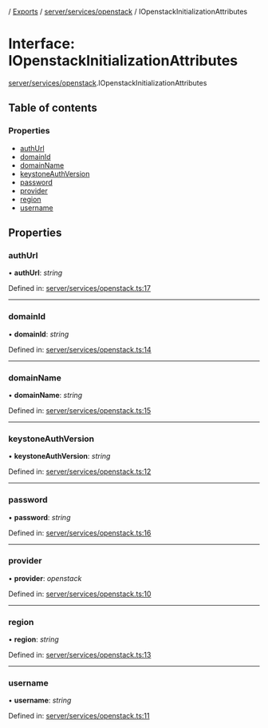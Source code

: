 [](../README.md) / [Exports](../modules.md) / [server/services/openstack](../modules/server_services_openstack.md) / IOpenstackInitializationAttributes

# Interface: IOpenstackInitializationAttributes

[server/services/openstack](../modules/server_services_openstack.md).IOpenstackInitializationAttributes

## Table of contents

### Properties

- [authUrl](server_services_openstack.iopenstackinitializationattributes.md#authurl)
- [domainId](server_services_openstack.iopenstackinitializationattributes.md#domainid)
- [domainName](server_services_openstack.iopenstackinitializationattributes.md#domainname)
- [keystoneAuthVersion](server_services_openstack.iopenstackinitializationattributes.md#keystoneauthversion)
- [password](server_services_openstack.iopenstackinitializationattributes.md#password)
- [provider](server_services_openstack.iopenstackinitializationattributes.md#provider)
- [region](server_services_openstack.iopenstackinitializationattributes.md#region)
- [username](server_services_openstack.iopenstackinitializationattributes.md#username)

## Properties

### authUrl

• **authUrl**: *string*

Defined in: [server/services/openstack.ts:17](https://github.com/onzag/itemize/blob/5fcde7cf/server/services/openstack.ts#L17)

___

### domainId

• **domainId**: *string*

Defined in: [server/services/openstack.ts:14](https://github.com/onzag/itemize/blob/5fcde7cf/server/services/openstack.ts#L14)

___

### domainName

• **domainName**: *string*

Defined in: [server/services/openstack.ts:15](https://github.com/onzag/itemize/blob/5fcde7cf/server/services/openstack.ts#L15)

___

### keystoneAuthVersion

• **keystoneAuthVersion**: *string*

Defined in: [server/services/openstack.ts:12](https://github.com/onzag/itemize/blob/5fcde7cf/server/services/openstack.ts#L12)

___

### password

• **password**: *string*

Defined in: [server/services/openstack.ts:16](https://github.com/onzag/itemize/blob/5fcde7cf/server/services/openstack.ts#L16)

___

### provider

• **provider**: *openstack*

Defined in: [server/services/openstack.ts:10](https://github.com/onzag/itemize/blob/5fcde7cf/server/services/openstack.ts#L10)

___

### region

• **region**: *string*

Defined in: [server/services/openstack.ts:13](https://github.com/onzag/itemize/blob/5fcde7cf/server/services/openstack.ts#L13)

___

### username

• **username**: *string*

Defined in: [server/services/openstack.ts:11](https://github.com/onzag/itemize/blob/5fcde7cf/server/services/openstack.ts#L11)
